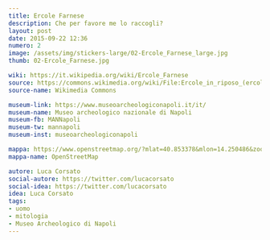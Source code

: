 ```yaml
---
title: Ercole Farnese
description: Che per favore me lo raccogli?
layout: post
date: 2015-09-22 12:36
numero: 2
image: /assets/img/stickers-large/02-Ercole_Farnese_large.jpg
thumb: 02-Ercole_Farnese.jpg

wiki: https://it.wikipedia.org/wiki/Ercole_Farnese
source: https://commons.wikimedia.org/wiki/File:Ercole_in_riposo_(ercole_farnese),_copia_romana_del_190-210_ca._da_orig._greco_del_350-300_ac_ca._04.JPG
source-name: Wikimedia Commons

museum-link: https://www.museoarcheologiconapoli.it/it/
museum-name: Museo archeologico nazionale di Napoli
museum-fb: MANNapoli
museum-tw: mannapoli
museum-inst: museoarcheologiconapoli

mappa: https://www.openstreetmap.org/?mlat=40.853378&mlon=14.250486&zoom=15#map=15/40.8534/14.2505
mappa-name: OpenStreetMap

autore: Luca Corsato
social-autore: https://twitter.com/lucacorsato
social-idea: https://twitter.com/lucacorsato
idea: Luca Corsato
tags:
- uomo
- mitologia
- Museo Archeologico di Napoli
---
```


